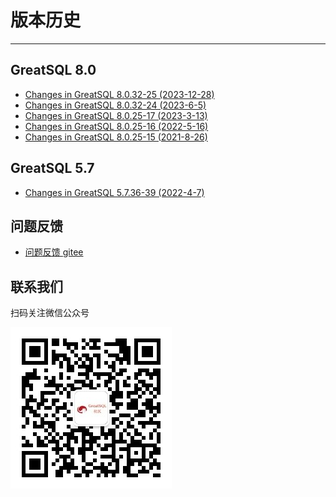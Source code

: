 # 版本历史
---

## GreatSQL 8.0
- [Changes in GreatSQL 8.0.32-25 (2023-12-28)](./relnotes/changes-greatsql-8-0-32-25-20231228.md)
- [Changes in GreatSQL 8.0.32-24 (2023-6-5)](./relnotes/changes-greatsql-8-0-32-24-20230605.md)
- [Changes in GreatSQL 8.0.25-17 (2023-3-13)](./relnotes/changes-greatsql-8-0-25-17-20230313.md)
- [Changes in GreatSQL 8.0.25-16 (2022-5-16)](./relnotes/changes-greatsql-8-0-25-16-20220516.md)
- [Changes in GreatSQL 8.0.25-15 (2021-8-26)](./relnotes/changes-greatsql-8-0-25-20210820.md)

## GreatSQL 5.7
- [Changes in GreatSQL 5.7.36-39 (2022-4-7)](./relnotes/changes-greatsql-5-7-36-20220407.md)



**问题反馈**
---
- [问题反馈 gitee](https://gitee.com/GreatSQL/GreatSQL-Manual/issues)


**联系我们**
---

扫码关注微信公众号

![greatsql-wx](../greatsql-wx.jpg)

